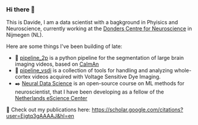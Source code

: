 ### Hi there 👋

This is Davide, I am a data scientist with a bagkground in Phyisics and Neuroscience, currently working at the [Donders Centre for Neuroscience](https://www.ru.nl/science/dcn/) in Nijmegen (NL). 

Here are some things I've been building of late:

- :microscope: [pipeline_2p](https://github.com/NeuroNetMem/pipeline_2p) is a python pipeline for the segmentation of large brain imaging videos, based on [CaImAn](https://github.com/flatironinstitute/CaImAn)
- :wrench: [pipeline_vsdi](https://github.com/NeuroNetMem/pipeline_2p) is a collection of tools for handling and analyzing whole-cortex videos acquired with Voltage Sensitive Dye Imaging.
- :black_nib: [Neural Data Science](https://neural-data-science-course.github.io/) is an open-source course on ML methods for neuroscientist, that I have been developing as a fellow of the [Netherlands eScience Center](https://www.esciencecenter.nl/)

:book: Check out my publications here: https://scholar.google.com/citations?user=Ejgtq3gAAAAJ&hl=en
